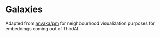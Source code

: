 # Galaxies

Adapted from [anvaka/pm](https://github.com/anvaka/pm) for neighbourhood
visualization purposes for embeddings coming out of ThirdAI.


